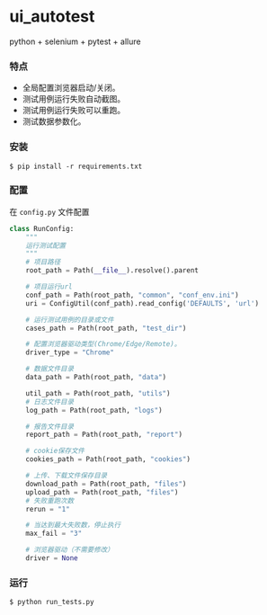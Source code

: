# ui_autotest
python + selenium + pytest + allure

### 特点

* 全局配置浏览器启动/关闭。
* 测试用例运行失败自动截图。
* 测试用例运行失败可以重跑。
* 测试数据参数化。

### 安装

```shell
$ pip install -r requirements.txt
```

### 配置

在 `config.py` 文件配置

```python
class RunConfig:
    """
    运行测试配置
    """
    # 项目路径
    root_path = Path(__file__).resolve().parent

    # 项目运行url
    conf_path = Path(root_path, "common", "conf_env.ini")
    uri = ConfigUtil(conf_path).read_config('DEFAULTS', 'url')

    # 运行测试用例的目录或文件
    cases_path = Path(root_path, "test_dir")

    # 配置浏览器驱动类型(Chrome/Edge/Remote)。
    driver_type = "Chrome"

    # 数据文件目录
    data_path = Path(root_path, "data")

    util_path = Path(root_path, "utils")
    # 日志文件目录
    log_path = Path(root_path, "logs")

    # 报告文件目录
    report_path = Path(root_path, "report")

    # cookie保存文件
    cookies_path = Path(root_path, "cookies")

    # 上传、下载文件保存目录
    download_path = Path(root_path, "files")
    upload_path = Path(root_path, "files")
    # 失败重跑次数
    rerun = "1"

    # 当达到最大失败数，停止执行
    max_fail = "3"

    # 浏览器驱动（不需要修改）
    driver = None
```

### 运行

```shell
$ python run_tests.py
```
